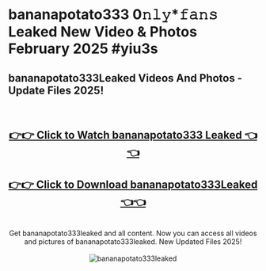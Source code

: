 # bananapotato333 0𝚗𝚕𝚢*𝚏𝚊𝚗𝚜 Leaked New Video & Photos February 2025 #yiu3s

<h2>bananapotato333Leaked Videos And Photos - Update Files 2025!</h2>
<br>
<div align="center">
<h2><a href="https://mediaupload.pro?title=bananapotato333&ref=11F" rel="nofollow">👉👉 Click to Watch bananapotato333 Leaked 👈👈</a></h2>
<h2><a href="https://mediaupload.pro?title=bananapotato333&ref=11F" rel="nofollow">👉👉 Click to Download bananapotato333Leaked 👈👈</a></h2>
<br>
Get bananapotato333leaked and all content. Now you can access all videos and pictures of bananapotato333leaked. New Updated Files 2025!
<br>
<br>
<a href="https://mediaupload.pro?title=bananapotato333&ref=11F" rel="nofollow" data-target="animated-image.originalLink"><img src="https://i.ibb.co/Gkj2r4b/banner.png" alt="bananapotato333leaked" style="max-width: 100%; display: inline-block;" data-target="animated-image.originalImage"></a>
</div>
<br>

